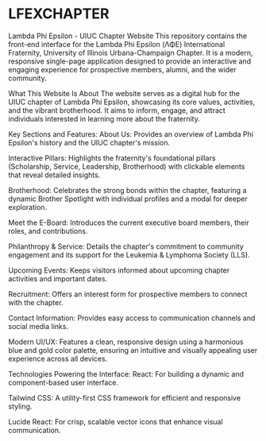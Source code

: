 # LFEXCHAPTER
Lambda Phi Epsilon - UIUC Chapter Website
This repository contains the front-end interface for the Lambda Phi Epsilon (ΛΦΕ) International Fraternity, University of Illinois Urbana-Champaign Chapter. It is a modern, responsive single-page application designed to provide an interactive and engaging experience for prospective members, alumni, and the wider community.

What This Website Is About
The website serves as a digital hub for the UIUC chapter of Lambda Phi Epsilon, showcasing its core values, activities, and the vibrant brotherhood. It aims to inform, engage, and attract individuals interested in learning more about the fraternity.

Key Sections and Features:
About Us: Provides an overview of Lambda Phi Epsilon's history and the UIUC chapter's mission.

Interactive Pillars: Highlights the fraternity's foundational pillars (Scholarship, Service, Leadership, Brotherhood) with clickable elements that reveal detailed insights.

Brotherhood: Celebrates the strong bonds within the chapter, featuring a dynamic Brother Spotlight with individual profiles and a modal for deeper exploration.

Meet the E-Board: Introduces the current executive board members, their roles, and contributions.

Philanthropy & Service: Details the chapter's commitment to community engagement and its support for the Leukemia & Lymphoma Society (LLS).

Upcoming Events: Keeps visitors informed about upcoming chapter activities and important dates.

Recruitment: Offers an interest form for prospective members to connect with the chapter.

Contact Information: Provides easy access to communication channels and social media links.

Modern UI/UX: Features a clean, responsive design using a harmonious blue and gold color palette, ensuring an intuitive and visually appealing user experience across all devices.

Technologies Powering the Interface:
React: For building a dynamic and component-based user interface.

Tailwind CSS: A utility-first CSS framework for efficient and responsive styling.

Lucide React: For crisp, scalable vector icons that enhance visual communication.
